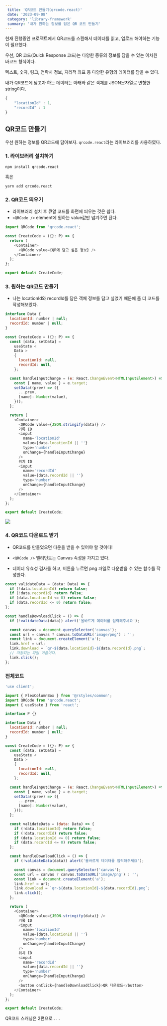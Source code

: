 ```yaml
---
 title: 'QR코드 만들기(qrcode.react)'
 date: '2023-09-08'
 category: 'library-framework'
 summary: '내가 원하는 정보를 담은 QR 코드 만들기'
---
```


현재 진행중인 프로젝트에서 QR코드를 스캔해서 데이터를 읽고, 업로드 해야하는 기능이 필요했다.

우선, QR 코드(Quick Response 코드)는 다양한 종류의 정보를 담을 수 있는 이차원 바코드 형식이다.

텍스트, 숫자, 링크, 연락처 정보, 지리적 좌표 등 다양한 유형의 데이터를 담을 수 있다.

내가 QR코드에 담고자 하는 데이터는 아래와 같은 객체를 JSON문자열로 변형한 string이다.

```js
{
	"locationId" : 1,
    "recordId" : 1
}
```

## QR코드 만들기

우선 원하는 정보를 QR코드에 담아보자.
`qrcode.react`라는 라이브러리를 사용하였다.

### 1. 라이브러리 설치하기

```
npm install qrcode.react
```

혹은

```
yarn add qrcode.react
```

### 2. QR코드 띄우기

- 라이브러리 설치 후 큐알 코드를 화면에 띄우는 것은 쉽다.
- `<QRCode />` element에 원하는 value값만 넘겨주면 된다.

```js
import QRCode from 'qrcode.react';

const CreateCode = ({}: P) => {
  return (
    <Container>
      <QRCode value={QR에 담고 싶은 정보} />
    </Container>
  );
};

export default CreateCode;
```

### 3. 원하는 QR코드 만들기

- 나는 locationId와 recordId를 담은 객체 정보를 담고 싶었기 때문에 좀 더 코드를 작성해보았다.

```js
interface Data {
  locationId: number | null;
  recordId: number | null;
}

const CreateCode = ({}: P) => {
  const [data, setData] =
    useState <
    Data >
    {
      locationId: null,
      recordId: null,
    };

  const handleInputChange = (e: React.ChangeEvent<HTMLInputElement>) => {
    const { name, value } = e.target;
    setData((prev) => ({
      ...prev,
      [name]: Number(value),
    }));
  };

  return (
    <Container>
      <QRCode value={JSON.stringify(data)} />
      기록 ID
      <input
        name='locationId'
        value={data.locationId || ''}
        type='number'
        onChange={handleInputChange}
      />
      위치 ID
      <input
        name='recordId'
        value={data.recordId || ''}
        type='number'
        onChange={handleInputChange}
      />
    </Container>
  );
};

export default CreateCode;
```

![](https://velog.velcdn.com/images/jiwonyyy/post/1ebaeab5-501a-4eac-a901-000c3278d94e/image.png)

### 4. QR코드 다운로드 받기

- QR코드를 만들었으면 다운을 받을 수 있어야 할 것이다!
- `<QRCode />` 엘리먼트는 Canvas 속성을 가지고 있다.

- 데이터 유효성 검사를 하고, 버튼을 누르면 png 파일로 다운받을 수 있는 함수를 작성한다.

```js
const validateData = (data: Data) => {
  if (!data.locationId) return false;
  if (!data.recordId) return false;
  if (data.locationId <= 0) return false;
  if (data.recordId <= 0) return false;
};

const handleDownloadClick = () => {
  if (!validateData(data)) alert('올바르게 데이터를 입력해주세요');

  const canvas = document.querySelector('canvas');
  const url = canvas ? canvas.toDataURL('image/png') : '';
  const link = document.createElement('a');
  link.href = url;
  link.download = `qr-${data.locationId}-${data.recordId}.png`;
  // 저장되는 파일 이름이다.
  link.click();
};
```

### 전체코드

```js
'use client';

import { FlexColumnBox } from '@/styles/common';
import QRCode from 'qrcode.react';
import { useState } from 'react';

interface P {}

interface Data {
  locationId: number | null;
  recordId: number | null;
}

const CreateCode = ({}: P) => {
  const [data, setData] =
    useState <
    Data >
    {
      locationId: null,
      recordId: null,
    };

  const handleInputChange = (e: React.ChangeEvent<HTMLInputElement>) => {
    const { name, value } = e.target;
    setData((prev) => ({
      ...prev,
      [name]: Number(value),
    }));
  };

  const validateData = (data: Data) => {
    if (!data.locationId) return false;
    if (!data.recordId) return false;
    if (data.locationId <= 0) return false;
    if (data.recordId <= 0) return false;
  };

  const handleDownloadClick = () => {
    if (!validateData(data)) alert('올바르게 데이터를 입력해주세요');

    const canvas = document.querySelector('canvas');
    const url = canvas ? canvas.toDataURL('image/png') : '';
    const link = document.createElement('a');
    link.href = url;
    link.download = `qr-${data.locationId}-${data.recordId}.png`;
    link.click();
  };

  return (
    <Container>
      <QRCode value={JSON.stringify(data)} />
      기록 ID
      <input
        name='locationId'
        value={data.locationId || ''}
        type='number'
        onChange={handleInputChange}
      />
      위치 ID
      <input
        name='recordId'
        value={data.recordId || ''}
        type='number'
        onChange={handleInputChange}
      />
      <button onClick={handleDownloadClick}>QR 다운로드</button>
    </Container>
  );
};

export default CreateCode;
```

QR코드 스캐닝은 2편으로 . . .
